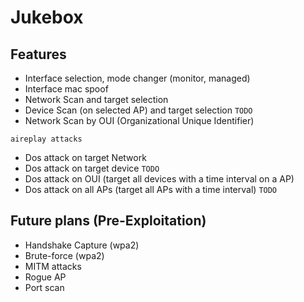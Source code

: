 # Jukebox
## Features
- Interface selection, mode changer (monitor, managed)
- Interface mac spoof
- Network Scan and target selection
- Device Scan (on selected AP) and target selection `TODO`
- Network Scan by OUI (Organizational Unique Identifier)

`aireplay attacks`
- Dos attack on target Network
- Dos attack on target device `TODO`
- Dos attack on OUI (target all devices with a time interval on a AP)
- Dos attack on all APs (target all APs with a time interval) `TODO`

## Future plans (Pre-Exploitation)
- Handshake Capture (wpa2)
- Brute-force (wpa2)
- MITM attacks
- Rogue AP
- Port scan
